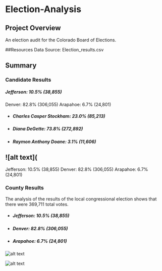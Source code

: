 # **Election-Analysis**

## **Project Overview** 
An election audit for the Colorado Board of Elections. 

##Resources
Data Source: Election_results.csv

## **Summary** 
### Candidate Results 
##### Jefferson: 10.5% (38,855)
Denver: 82.8% (306,055)
Arapahoe: 6.7% (24,801)

- ##### Charles Casper Stockham: 23.0% (85,213)
- ##### Diana DeGette: 73.8% (272,892)
- ##### Raymon Anthony Doane: 3.1% (11,606)

![alt text](
-------------------------
Jefferson: 10.5% (38,855)
Denver: 82.8% (306,055)
Arapahoe: 6.7% (24,801)

### **County Results** 
The analysis of the results of the local congressional election shows that there were 369,711 total votes.

- ##### Jefferson: 10.5% (38,855)
- ##### Denver: 82.8% (306,055)
- ##### Arapahoe: 6.7% (24,801)

![alt text]()

![alt text]()
